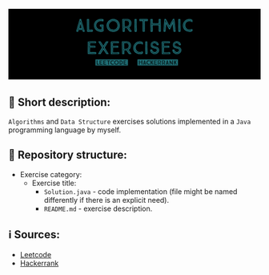 ![alt text](https://github.com/matthew01lokiet/Algorithmic-exercises/blob/main/header_algo.png?raw=true "Header")
## 📖 Short description:
`Algorithms` and `Data Structure` exercises solutions implemented in a `Java` programming language by myself.
## 📁 Repository structure:
- Exercise category:
  - Exercise title:
    - `Solution.java` - code implementation (file might be named differently if there is an explicit need).
    - `README.md` - exercise description.
## ℹ️ Sources:
- <a target="_blank" href="https://leetcode.com/">Leetcode</a>
- <a target="_blank" href="https://www.hackerrank.com/">Hackerrank</a>
